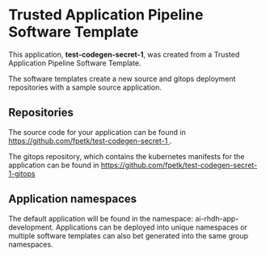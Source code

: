 # Trusted Application Pipeline Software Template

This application, **test-codegen-secret-1**, was created from a Trusted Application Pipeline Software Template.

The software templates create a new source and gitops deployment repositories with a sample source application. 

## Repositories

The source code for your application can be found in [https://github.com/fpetk/test-codegen-secret-1 ](https://github.com/fpetk/test-codegen-secret-1 ).
 
The gitops repository, which contains the kubernetes manifests for the application can be found in 
[https://github.com/fpetk/test-codegen-secret-1-gitops ](https://github.com/fpetk/test-codegen-secret-1-gitops ) 

## Application namespaces 

The default application will be found in the namespace: ai-rhdh-app-development. Applications can be deployed into unique namespaces or multiple software templates can also bet generated into the same group namespaces.  